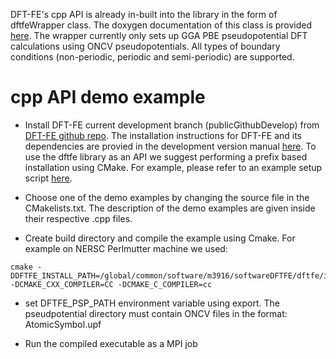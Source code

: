 DFT-FE's cpp API is already in-built into the library in the form of dftfeWrapper class. The doxygen documentation of this class is provided [here](https://dftfedevelopers.github.io/dftfe/classdftfe_1_1dftfe_wrapper.html). The wrapper currently only sets up GGA PBE pseudopotential DFT calculations using ONCV pseudopotentials. All types of boundary conditions (non-periodic, periodic and semi-periodic) are supported.



cpp API demo example
==========================================

* Install DFT-FE current development branch (publicGithubDevelop) from [DFT-FE github repo](https://github.com/dftfeDevelopers/dftfe). The installation instructions for DFT-FE and its dependencies are provied in the development version manual [here](https://github.com/dftfeDevelopers/dftfe/blob/manual/manual-develop.pdf). To use the dftfe library as an API we suggest performing a prefix based installation using CMake. For example, please refer to an example setup script [here](https://github.com/dftfeDevelopers/dftfe/blob/publicGithubDevelop/helpers/NERSCPerlmutterGPU/setupUserPerlmutterPrefixInstall.sh).

* Choose one of the demo examples by changing the source file in the CMakelists.txt. The description of the demo examples are given inside their respective .cpp files.

* Create build directory and compile the example using Cmake. For example on NERSC Perlmutter machine we used:
```
cmake -DDFTFE_INSTALL_PATH=/global/common/software/m3916/softwareDFTFE/dftfe/installReal -DCMAKE_CXX_COMPILER=CC -DCMAKE_C_COMPILER=cc
```

* set DFTFE_PSP_PATH environment variable using export. The pseudpotential directory must contain ONCV files in the format: AtomicSymbol.upf

* Run the compiled executable as a MPI job
